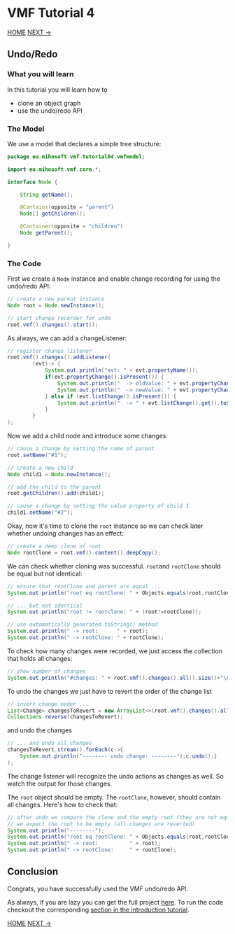 # VMF Tutorial 4

[HOME](https://github.com/miho/VMF-Tutorials/blob/master/README.md) [NEXT ->](https://github.com/miho/VMF-Tutorials/blob/master/VMF-Tutorial-05/README.md)

## Undo/Redo

### What you will learn

In this tutorial you will learn how to

- clone an object graph
- use the undo/redo API

### The Model

We use a model that declares a simple tree structure:

```java
package eu.mihosoft.vmf.tutorial04.vmfmodel;

import eu.mihosoft.vmf.core.*;

interface Node {

    String getName();

    @Contains(opposite = "parent")
    Node[] getChildren();

    @Container(opposite = "children")
    Node getParent();

}
```

### The Code

First we create a `Node` instance and enable change recording for using the undo/redo API:

```java
// create a new parent instance
Node root = Node.newInstance();

// start change recorder for undo
root.vmf().changes().start();
```

As always, we can add a changeListener:

```java
// register change listener
root.vmf().changes().addListener(
        (evt)-> {
            System.out.println("evt: " + evt.propertyName());
            if(evt.propertyChange().isPresent()) {
                System.out.println("  -> oldValue: " + evt.propertyChange().get().oldValue());
                System.out.println("  -> newValue: " + evt.propertyChange().get().newValue());
            } else if (evt.listChange().isPresent()) {
                System.out.println("  -> " + evt.listChange().get().toStringWithDetails());
            }
        }
);
```

Now we add a child node and introduce some changes:

```java
// cause a change by setting the name of parent
root.setName("#1");

// create a new child
Node child1 = Node.newInstance();

// add the child to the parent
root.getChildren().add(child1);

// cause a change by setting the value property of child 1
child1.setName("#2");
```

Okay, now it's time to clone the `root` instance so we can check later whether undoing changes has an effect:

```java
// create a deep clone of root
Node rootClone = root.vmf().content().deepCopy();
```

We can check whether cloning was successful. `root`and `rootClone` should be equal but not identical:

```java
// ensure that rootClone and parent are equal ...
System.out.println("root eq rootClone: " + Objects.equals(root,rootClone));

// ... but not identical
System.out.println("root != rootclone: " + (root!=rootClone));

// use automatically generated toString() method
System.out.println(" -> root:      " + root);
System.out.println(" -> rootClone: " + rootClone);
```

To check how many changes were recorded, we just access the collection that holds all changes:

```java
// show number of changes
System.out.println("#changes: " + root.vmf().changes().all().size()+"\n");
```

To undo the changes we just have to revert the order of the change list

```java
// invert change order ...
List<Change> changesToRevert = new ArrayList<>(root.vmf().changes().all());
Collections.reverse(changesToRevert);
```
and undo the changes

```java
// ... and undo all changes
changesToRevert.stream().forEach(c->{
    System.out.println("-------- undo change: --------");c.undo();}
);
```
The change listener will recognize the undo actions as changes as well. So watch the output for those changes.

The `root` object should be empty. The `rootClone`, however, should contain all changes. Here's how to check that: 

```java
// after undo we compare the clone and the empty root (they are not equal)
// we expect the root to be empty (all changes are reverted)
System.out.println("--------");
System.out.println("root eq rootClone: " + Objects.equals(root,rootClone));
System.out.println(" -> root:          " + root);
System.out.println(" -> rootClone:     " + rootClone);
```

## Conclusion

Congrats, you have successfully used the VMF undo/redo API. 

As always, if you are lazy you can get the full project [here](https://github.com/miho/VMF-Tutorials/tree/master/VMF-Tutorial-04). To run the code checkout the corresponding [section in the introduction tutorial](https://github.com/miho/VMF-Tutorials/blob/master/VMF-Tutorial-01/README.md#running-the-tutorial).

[HOME](https://github.com/miho/VMF-Tutorials/blob/master/README.md) [NEXT ->](https://github.com/miho/VMF-Tutorials/blob/master/VMF-Tutorial-05/README.md)




